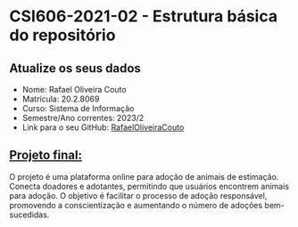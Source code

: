 # **CSI606-2021-02 - Estrutura básica do repositório**

## Atualize os seus dados

- Nome: Rafael Oliveira Couto
- Matrícula: 20.2.8069
- Curso: Sistema de Informação
- Semestre/Ano correntes: 2023/2
- Link para o seu GitHub: [RafaelOliveiraCouto](https://github.com/RafaelOliveiraCouto)

## [Projeto final:](./Projeto/README.md)

O projeto é uma plataforma online para adoção de animais de estimação. Conecta doadores e adotantes, permitindo que usuários encontrem animais para adoção. O objetivo é facilitar o processo de adoção responsável, promovendo a conscientização e aumentando o número de adoções bem-sucedidas.
